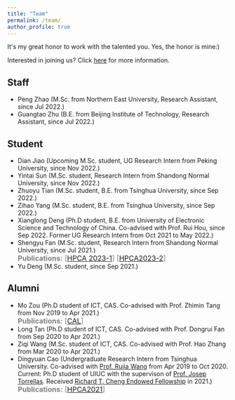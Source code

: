 ```yaml
---
title: "Team"
permalink: /team/
author_profile: true
---
```


It's my great honor to work with the talented you. Yes, the honor is mine:)

Interested in joining us? Click [here](../pages/recruiting) for more information.

## Staff

+ Peng Zhao (M.Sc. from Northern East University, Research Assistant, since Jul 2022.)
+ Guangtao Zhu (B.E. from Beijing Institute of Technology, Research Assistant, since Jul 2022.)


## Student

+ Dian Jiao (Upcoming M.Sc. student, UG Research Intern from Peking University, since Nov 2022.)
+ Yintai Sun (M.Sc. student, Research Intern from Shandong Normal University, since Nov 2022.)
+ Zhuoyu Tian (M.Sc. student, B.E. from Tsinghua University, since Sep 2022.)
+ Zihao Yang (M.Sc. student, B.E. from Tsinghua University, since Sep 2022.)
+ Xianglong Deng (Ph.D student, B.E. from University of Electronic Science and Technology of China. Co-advised with Prof. Rui Hou, since Sep 2022. Former UG Research Intern from Oct 2021 to May 2022.)
+ Shengyu Fan (M.Sc. student, Research Intern from Shandong Normal University, since Jul 2021.) 
<br><font size="3" color="grey"><b>Publications:</b> [<a href="../publications/HPCA2023-1">HPCA 2023-1</a>] [<a href="../publications/HPCA2023-2">HPCA2023-2</a>]</font><br>
+ Yu Deng (M.Sc. student, since Sep 2021.)

## Alumni

+ Mo Zou (Ph.D student of ICT, CAS. Co-advised with Prof. Zhimin Tang from Nov 2019 to Apr 2021.) 
<br><font size="3" color="grey"><b>Publications:</b> [<a href="../publications/CAL2022">CAL</a>]</font><br>
+ Long Tan (Ph.D student of ICT, CAS. Co-advised with Prof. Dongrui Fan from Sep 2020 to Apr 2021.)
+ Ziqi Wang (M.Sc. student of ICT, CAS. Co-advised with Prof. Hao Zhang from Mar 2020 to Apr 2021.)
+ Dingyuan Cao (Undergraduate Research Intern from Tsinghua University. Co-advised with [Prof. Rujia Wang](https://www.iit.edu/directory/people/rujia-wang) from Apr 2019 to Oct 2020. Current: Ph.D student of UIUC with the supervison of [Prof. Josep Torrellas](http://iacoma.cs.uiuc.edu/josep/torrellas.html). Received [Richard T. Cheng Endowed Fellowship](https://cs.illinois.edu/about/awards/graduate-fellowships-awards/richard-t-cheng-endowed-fellowship) in 2021.) 
<br><font size="3" color="grey"><b>Publications:</b> [<a href="../publications/HPCA2021">HPCA2021</a>]</font><br>